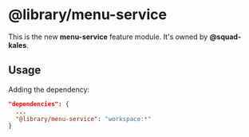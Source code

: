 # @library/menu-service

This is the new **menu-service** feature module. It's owned by **@squad-kales**.

## Usage

Adding the dependency:
```json
"dependencies": {
  ...
  "@library/menu-service": "workspace:*"
}
```
